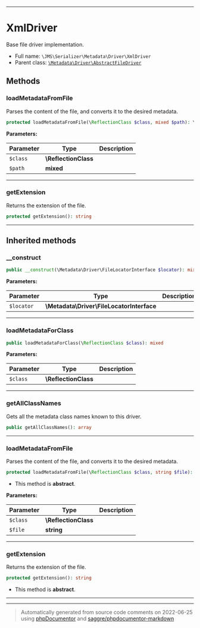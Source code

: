 ***

# XmlDriver

Base file driver implementation.



* Full name: `\JMS\Serializer\Metadata\Driver\XmlDriver`
* Parent class: [`\Metadata\Driver\AbstractFileDriver`](../../../../Metadata/Driver/AbstractFileDriver.md)




## Methods


### loadMetadataFromFile

Parses the content of the file, and converts it to the desired metadata.

```php
protected loadMetadataFromFile(\ReflectionClass $class, mixed $path): \Metadata\ClassMetadata|null
```








**Parameters:**

| Parameter | Type | Description |
|-----------|------|-------------|
| `$class` | **\ReflectionClass** |  |
| `$path` | **mixed** |  |




***

### getExtension

Returns the extension of the file.

```php
protected getExtension(): string
```











***


## Inherited methods


### __construct



```php
public __construct(\Metadata\Driver\FileLocatorInterface $locator): mixed
```








**Parameters:**

| Parameter | Type | Description |
|-----------|------|-------------|
| `$locator` | **\Metadata\Driver\FileLocatorInterface** |  |




***

### loadMetadataForClass



```php
public loadMetadataForClass(\ReflectionClass $class): mixed
```








**Parameters:**

| Parameter | Type | Description |
|-----------|------|-------------|
| `$class` | **\ReflectionClass** |  |




***

### getAllClassNames

Gets all the metadata class names known to this driver.

```php
public getAllClassNames(): array
```











***

### loadMetadataFromFile

Parses the content of the file, and converts it to the desired metadata.

```php
protected loadMetadataFromFile(\ReflectionClass $class, string $file): \Metadata\ClassMetadata|null
```




* This method is **abstract**.



**Parameters:**

| Parameter | Type | Description |
|-----------|------|-------------|
| `$class` | **\ReflectionClass** |  |
| `$file` | **string** |  |




***

### getExtension

Returns the extension of the file.

```php
protected getExtension(): string
```




* This method is **abstract**.






***


***
> Automatically generated from source code comments on 2022-06-25 using [phpDocumentor](http://www.phpdoc.org/) and [saggre/phpdocumentor-markdown](https://github.com/Saggre/phpDocumentor-markdown)
